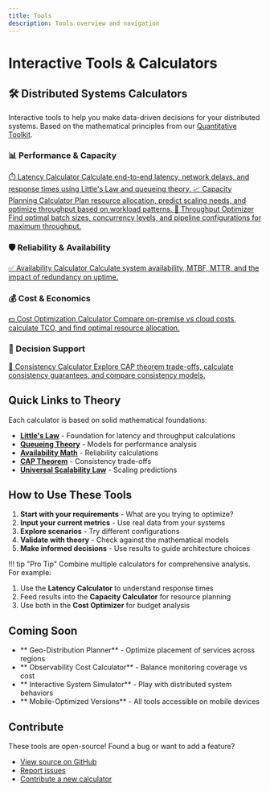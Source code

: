 ```yaml
---
title: Tools
description: Tools overview and navigation
---
```


# Interactive Tools & Calculators

<div class="tools-intro">
<h2>🛠️ Distributed Systems Calculators</h2>
<p>Interactive tools to help you make data-driven decisions for your distributed systems. Based on the mathematical principles from our <a href="../quantitative-analysis/index.md">Quantitative Toolkit</a>.</p>

<h3>📊 Performance & Capacity</h3>
<div class="tools-grid">

<a href="latency-calculator.md" class="tool-card">
<div class="tool-icon">⏱️
Latency Calculator
Calculate end-to-end latency, network delays, and response times using Little's Law and queueing theory.
</a>

<a href="capacity-calculator.md" class="tool-card">
📈
Capacity Planning Calculator
Plan resource allocation, predict scaling needs, and optimize throughput based on workload patterns.
</a>

<a href="throughput-calculator.md" class="tool-card">
🚀
Throughput Optimizer
Find optimal batch sizes, concurrency levels, and pipeline configurations for maximum throughput.
</a>

</div>
</div>

<h3>🛡️ Reliability & Availability</h3>
<div class="tools-grid">

<a href="availability-calculator.md" class="tool-card">
<div class="tool-icon">✅
Availability Calculator
Calculate system availability, MTBF, MTTR, and the impact of redundancy on uptime.
</a>

<!-- Coming Soon: Failure Probability Estimator -->

<!-- Coming Soon: Replication Strategy Planner -->

</div>
</div>

<h3>💰 Cost & Economics</h3>
<div class="tools-grid">

<a href="cost-optimizer.md" class="tool-card">
<div class="tool-icon">💵
Cost Optimization Calculator
Compare on-premise vs cloud costs, calculate TCO, and find optimal resource allocation.
</a>

<!-- Coming Soon: Architecture ROI Calculator -->

<!-- Coming Soon: Storage Economics Calculator -->

</div>
</div>

<h3>🎯 Decision Support</h3>
<div class="tools-grid">

<a href="consistency-calculator.md" class="tool-card">
<div class="tool-icon">🔄
Consistency Calculator
Explore CAP theorem trade-offs, calculate consistency guarantees, and compare consistency models.
</a>

<!-- Coming Soon: Partition Strategy Simulator -->

<!-- Coming Soon: Queue Analyzer -->

</div>
</div>
</div>

## Quick Links to Theory

Each calculator is based on solid mathematical foundations:

- **[Little's Law](../../quantitative-analysis/littles-law.md)** - Foundation for latency and throughput calculations
- **[Queueing Theory](../quantitative-analysis/queueing-theory.md)** - Models for performance analysis
- **[Availability Math](../quantitative-analysis/reliability-theory.md)** - Reliability calculations
- **[CAP Theorem](../../quantitative-analysis/cap-theorem.md)** - Consistency trade-offs
- **[Universal Scalability Law](../quantitative-analysis/universal-scalability.md)** - Scaling predictions

## How to Use These Tools

1. **Start with your requirements** - What are you trying to optimize?
2. **Input your current metrics** - Use real data from your systems
3. **Explore scenarios** - Try different configurations
4. **Validate with theory** - Check against the mathematical models
5. **Make informed decisions** - Use results to guide architecture choices

!!! tip "Pro Tip"
 Combine multiple calculators for comprehensive analysis. For example:
 
 1. Use the **Latency Calculator** to understand response times
 2. Feed results into the **Capacity Calculator** for resource planning
 3. Use both in the **Cost Optimizer** for budget analysis

## Coming Soon

- ** Geo-Distribution Planner** - Optimize placement of services across regions
- ** Observability Cost Calculator** - Balance monitoring coverage vs cost
- ** Interactive System Simulator** - Play with distributed system behaviors
- ** Mobile-Optimized Versions** - All tools accessible on mobile devices

## Contribute

These tools are open-source! Found a bug or want to add a feature?

- [View source on GitHub](https://github.com/deepaucksharma/DStudio)
- [Report issues](https://github.com/deepaucksharma/DStudio/issues)
- [Contribute a new calculator](https://github.com/deepaucksharma/DStudio/blob/main/CONTRIBUTING.md)